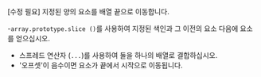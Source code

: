 [수정 필요]
지정된 양의 요소를 배열 끝으로 이동합니다.

-`array.prototype.slice ()`를 사용하여 지정된 색인과 그 이전의 요소 다음에 요소를 얻으십시오.
- 스프레드 연산자 (`...`)를 사용하여 둘을 하나의 배열로 결합하십시오.
- '오프셋'이 음수이면 요소가 끝에서 시작으로 이동됩니다.